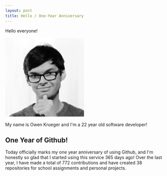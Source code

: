 ```yaml
---
layout: post
title: Hello / One-Year Anniversary
---
```


Hello everyone!

<img src="../images/posts/2019-3-3-Main.jpeg" width="50%">

My name is Owen Krueger and I'm a 22 year old software developer!

## One Year of Github!

Today officially marks my one year anniversary of using Github, and I'm honestly so glad that I started using this service 365 days ago! Over the last year, I have made a total of 772 contributions and have created 38 repositories for school assignments and personal projects.